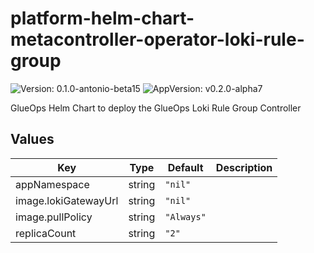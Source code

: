# platform-helm-chart-metacontroller-operator-loki-rule-group

![Version: 0.1.0-antonio-beta15](https://img.shields.io/badge/Version-0.1.0--antonio--beta15-informational?style=flat-square) ![AppVersion: v0.2.0-alpha7](https://img.shields.io/badge/AppVersion-v0.2.0--alpha7-informational?style=flat-square)

GlueOps Helm Chart to deploy the GlueOps Loki Rule Group Controller

## Values

| Key | Type | Default | Description |
|-----|------|---------|-------------|
| appNamespace | string | `"nil"` |  |
| image.lokiGatewayUrl | string | `"nil"` |  |
| image.pullPolicy | string | `"Always"` |  |
| replicaCount | string | `"2"` |  |
